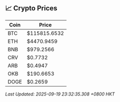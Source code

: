 ## 📈 Crypto Prices

| Coin | Price |
| ---- | ----- |
| BTC | $115815.6532 |
| ETH | $4470.9459 |
| BNB | $979.2566 |
| CRV | $0.7732 |
| ARB | $0.4947 |
| OKB | $190.6653 |
| DOGE | $0.2659 |

_Last Updated: 2025-09-19 23:32:35.308 +0800 HKT_